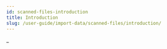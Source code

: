 ```yaml
---
id: scanned-files-introduction
title: Introduction
slug: /user-guide/import-data/scanned-files/introduction/
---
```


_

